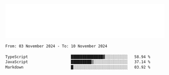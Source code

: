 [![](./hello.svg)](https://blog.yrobot.top?ref=github-yrobot)

<!--START_SECTION:waka-->

```txt
From: 03 November 2024 - To: 10 November 2024

TypeScript                   ██████████████▓░░░░░░░░░░   58.94 %
JavaScript                   █████████▒░░░░░░░░░░░░░░░   37.14 %
Markdown                     █░░░░░░░░░░░░░░░░░░░░░░░░   03.92 %
```

<!--END_SECTION:waka-->
